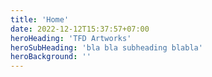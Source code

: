 ```yaml
---
title: 'Home'
date: 2022-12-12T15:37:57+07:00
heroHeading: 'TFD Artworks'
heroSubHeading: 'bla bla subheading blabla'
heroBackground: ''
---
```

